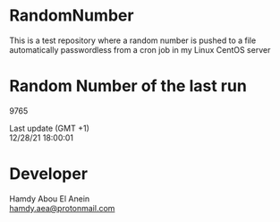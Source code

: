 # RandomNumber    
This is a test repository where a random number is pushed to a file automatically passwordless from a cron job in my Linux CentOS server    
# Random Number of the last run   
9765
      
Last update (GMT +1)    
12/28/21 18:00:01
# Developer    
Hamdy Abou El Anein   
hamdy.aea@protonmail.com
